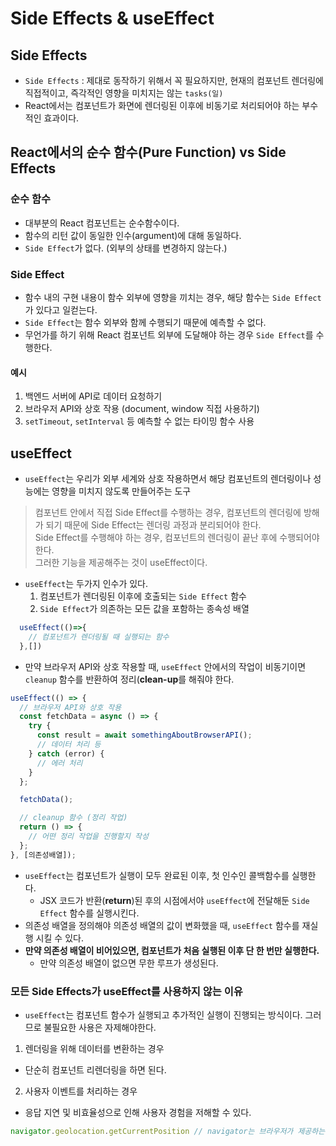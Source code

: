 # Side Effects & useEffect

## Side Effects

- `Side Effects` : 제대로 동작하기 위해서 꼭 필요하지만, 현재의 컴포넌트 렌더링에 직접적이고, 즉각적인 영향을 미치지는 않는 `tasks(일)`
- React에서는 컴포넌트가 화면에 렌더링된 이후에 비동기로 처리되어야 하는 부수적인 효과이다.

## React에서의 순수 함수(Pure Function) vs Side Effects

### 순수 함수

- 대부분의 React 컴포넌트는 순수함수이다. 
- 함수의 리턴 값이 동일한 인수(argument)에 대해 동일하다.
- `Side Effect`가 없다. (외부의 상태를 변경하지 않는다.)

### Side Effect

- 함수 내의 구현 내용이 함수 외부에 영향을 끼치는 경우, 해당 함수는 `Side Effect`가 있다고 일컫는다.
- `Side Effect`는 함수 외부와 함께 수행되기 때문에 예측할 수 없다.
- 무언가를 하기 위해 React 컴포넌트 외부에 도달해야 하는 경우 `Side Effect`를 수행한다.

#### 예시

1. 백엔드 서버에 API로 데이터 요청하기
2. 브라우저 API와 상호 작용 (document, window 직접 사용하기)
3. `setTimeout`, `setInterval` 등 예측할 수 없는 타이밍 함수 사용

## useEffect

- `useEffect`는 우리가 외부 세계와 상호 작용하면서 해당 컴포넌트의 렌더링이나 성능에는 영향을 미치지 않도록 만들어주는 도구


> 컴포넌트 안에서 직접 Side Effect를 수행하는 경우, 컴포넌트의 렌더링에 방해가 되기 때문에 Side Effect는 렌더링 과정과 분리되어야 한다. <br/>
> Side Effect를 수행해야 하는 경우, 컴포넌트의 렌더링이 끝난 후에 수행되어야 한다. <br/>
> 그러한 기능을 제공해주는 것이 useEffect이다.

- `useEffect`는 두가지 인수가 있다.
  1. 컴포넌트가 렌더링된 이후에 호출되는  `Side Effect` 함수
  2. `Side Effect`가 의존하는 모든 값을 포함하는 종속성 배열

```javascript
  useEffect(()=>{
    // 컴포넌트가 렌더링될 때 실행되는 함수
  },[])
```

- 만약 브라우저 API와 상호 작용할 때, `useEffect` 안에서의 작업이 비동기이면 `cleanup` 함수를 반환하여 정리(**clean-up**를 해줘야 한다.

```javascript
useEffect(() => {
  // 브라우저 API와 상호 작용
  const fetchData = async () => {
    try {
      const result = await somethingAboutBrowserAPI();
      // 데이터 처리 등
    } catch (error) {
      // 에러 처리
    }
  };

  fetchData();

  // cleanup 함수 (정리 작업)
  return () => {
    // 어떤 정리 작업을 진행할지 작성
  };
}, [의존성배열]);
```



- `useEffect`는 컴포넌트가 실행이 모두 완료된 이후, 첫 인수인 콜백함수를 실행한다.
  - JSX 코드가 반환(**return**)된 후의 시점에서야 `useEffect`에 전달해둔 `Side Effect` 함수를 실행시킨다.
- 의존성 배열을 정의해야 의존성 배열의 값이 변화했을 때, `useEffect` 함수를 재실행 시킬 수 있다.
- **만약 의존성 배열이 비어있으면, 컴포넌트가 처음 실행된 이후 단 한 번만 실행한다.**
  - 만약 의존성 배열이 없으면 무한 루프가 생성된다.

### 모든 Side Effects가 useEffect를 사용하지 않는 이유

- `useEffect`는 컴포넌트 함수가 실행되고 추가적인 실행이 진행되는 방식이다. 그러므로 불필요한 사용은 자제해야한다.


1. 렌더링을 위해 데이터를 변환하는 경우
  - 단순히 컴포넌트 리렌더링을 하면 된다.
2. 사용자 이벤트를 처리하는 경우
  - 응답 지연 및 비효율성으로 인해 사용자 경험을 저해할 수 있다.



```javascript
navigator.geolocation.getCurrentPosition // navigator는 브라우저가 제공하는 객체
```
